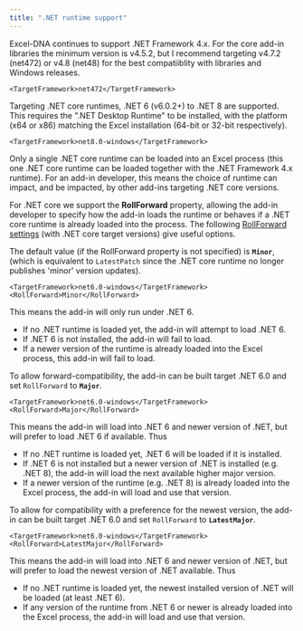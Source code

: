 ```yaml
---
title: ".NET runtime support"
---
```


Excel-DNA continues to support .NET Framework 4.x. For the core add-in libraries the minimum version is v4.5.2, but I recommend targeting v4.7.2 (net472) or v4.8 (net48) for the best compatiiblity with libraries and Windows releases.
```
<TargetFramework>net472</TargetFramework>
```

Targeting .NET core runtimes, .NET 6 (v6.0.2+) to .NET 8 are supported. This requires the ".NET Desktop Runtime" to be installed, with the platform (x64 or x86) matching the Excel installation (64-bit or 32-bit respectively).
```
<TargetFramework>net8.0-windows</TargetFramework>
```

Only a single .NET core runtime can be loaded into an Excel process (this one .NET core runtime can be loaded together with the .NET Framework 4.x runtime). For an add-in developer, this means the choice of runtime can impact, and be impacted, by other add-ins targeting .NET core versions.
  
For .NET core we support the **RollForward** property, allowing the add-in developer to specify how the add-in loads the runtime or behaves if a .NET core runtime is already loaded into the process. The following [RollForward settings](https://learn.microsoft.com/en-us/dotnet/core/project-sdk/msbuild-props#rollforward) (with .NET core target versions) give useful options.

The default value (if the RollForward property is not specified) is **`Minor`**, (which is equivalent to `LatestPatch` since the .NET core runtime no longer publishes 'minor' version updates).
```
<TargetFramework>net6.0-windows</TargetFramework>
<RollForward>Minor</RollForward>
```
This means the add-in will only run under .NET 6.
  * If no .NET runtime is loaded yet, the add-in will attempt to load .NET 6.
  * If .NET 6 is not installed, the add-in will fail to load.
  * If a newer version of the runtime is already loaded into the Excel process, this add-in will fail to load. 

To allow forward-compatibility, the add-in can be built target .NET 6.0 and set `RollForward` to **`Major`**.
```
<TargetFramework>net6.0-windows</TargetFramework>
<RollForward>Major</RollForward>
```
This means the add-in will load into .NET 6 and newer version of .NET, but will prefer to load .NET 6 if available. Thus
  * If no .NET runtime is loaded yet, .NET 6 will be loaded if it is installed. 
  * If .NET 6 is not installed but a newer version of .NET is installed (e.g. .NET 8), the add-in will load the next available higher major version.
  * If a newer version of the runtime (e.g. .NET 8) is already loaded into the Excel process, the add-in will load and use that version.
 
To allow for compatibility with a preference for the newest version, the add-in can be built target .NET 6.0 and set `RollForward` to **`LatestMajor`**.
```
<TargetFramework>net6.0-windows</TargetFramework>
<RollForward>LatestMajor</RollForward>
```
This means the add-in will load into .NET 6 and newer version of .NET, but will prefer to load the newest version of .NET available. Thus
  * If no .NET runtime is loaded yet, the newest installed version of .NET will be loaded (at least .NET 6).
  * If any version of the runtime from .NET 6 or newer is already loaded into the Excel process, the add-in will load and use that version.

  
